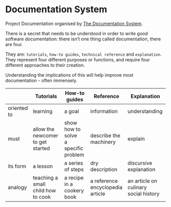 # Documentation System

Project Documentation organised by [The Documentation System](https://documentation.divio.com/).

There is a secret that needs to be understood in order to write good software documentation:
there isn’t one thing called documentation, there are four.

They are: `tutorials`, `how-to guides`, `technical reference` and `explanation`.
They represent four different purposes or functions, and require four different approaches to their creation.

Understanding the implications of this will help improve most documentation - often immensely.

|                  | Tutorials                               | How-to guides                             | Reference                                  | Explanation                                |
|------------------|-----------------------------------------|-------------------------------------------|--------------------------------------------|--------------------------------------------|
| oriented <br/>to | learning                                | a goal                                    | information                                | understanding                              |
| must             | allow the newcomer <br/>to get started  | show how to solve<br/> a specific problem | describe the <br/>machinery                | explain                                    |
| its form         | a lesson                                | a series of steps                         | dry description                            | discursive <br/>explanation                |
| analogy          | teaching a small<br/> child how to cook | a recipe in a<br/> cookery book           | a reference <br/>encyclopedia <br/>article | an article on culinary<br/> social history |
